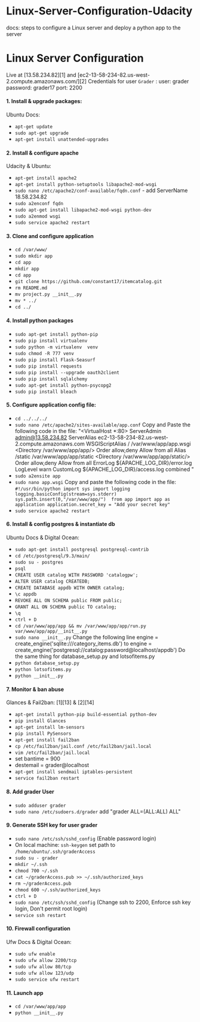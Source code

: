 # Linux-Server-Configuration-Udacity
docs: steps to configure a Linux server and deploy a python app to the server
# Linux Server Configuration

Live at [13.58.234.82][1] and [ec2-13-58-234-82.us-west-2.compute.amazonaws.com/][2]
Credentials for user `Grader` :
	user: grader
	password: grader17
	port: 2200

#### 1. Install & upgrade packages:
Ubuntu Docs: 
 -  `apt-get update`
 - `sudo apt-get upgrade`
 - `apt-get install unattended-upgrades`
 

#### 2. Install & configure apache
Udacity & Ubuntu: 
 - `apt-get install apache2`
 - `apt-get install python-setuptools libapache2-mod-wsgi`
 - `sudo nano /etc/apache2/conf-available/fqdn.conf` - add ServerName 18.58.234.82
 - `sudo a2enconf fqdn`
 - `sudo apt-get install libapache2-mod-wsgi python-dev`
 - `sudo a2enmod wsgi`
 - `sudo service apache2 restart`

#### 3. Clone and configure application
 - `cd /var/www/`
 - `sudo mkdir app`
 - `cd app`
 - `mkdir app`
 - `cd app`
 - `git clone https://github.com/constant17/itemcatalog.git`
 - `rm README.md`
 - `mv project.py __init__.py`
 - `mv * ../`
 - `cd ../`

#### 4. Install python packages
 - `sudo apt-get install python-pip`
 - `sudo pip install virtualenv`
 - `sudo python -m virtualenv  venv` 
 - `sudo chmod -R 777 venv`
 - `sudo pip install Flask-Seasurf`
 - `sudo pip install requests`
 - `sudo pip install --upgrade oauth2client`
 - `sudo pip install sqlalchemy`
 - `sudo apt-get install python-psycopg2`
 - `sudo pip install bleach`

#### 5. Configure application config file: 
 - `cd ../../../`
 - `sudo nano /etc/apache2/sites-available/app.conf`
 Copy and Paste the following code in the file: 
  "<VirtualHost *:80>
	      ServerAdmin admin@13.58.234.82
	      ServerAlias ec2-13-58-234-82.us-west-2.compute.amazonaws.com
	      WSGIScriptAlias / /var/www/app/app.wsgi
	      <Directory /var/www/app/app/>
	          Order allow,deny
	          Allow from all
	      </Directory>
	      Alias /static /var/www/app/app/static
	      <Directory /var/www/app/app/static/>
	          Order allow,deny
	          Allow from all
	      </Directory>
	      ErrorLog ${APACHE_LOG_DIR}/error.log
	      LogLevel warn
      CustomLog ${APACHE_LOG_DIR}/access.log combined
	</VirtualHost>"
 - `sudo a2ensite app`
 - `sudo nano app.wsgi`
 Copy and paste the following code in the file:
`#!/usr/bin/python
 import sys
 import logging
 logging.basicConfig(stream=sys.stderr)
 sys.path.insert(0,"/var/www/app/") 
 from app import app as application
 application.secret_key = "Add your secret key"`
 - `sudo service apache2 restart`

#### 6. Install & config postgres & instantiate db
Ubuntu Docs & Digital Ocean:
 - `sudo apt-get install postgresql postgresql-contrib`
 - `cd /etc/postgresql/9.3/main/`
 - `sudo su - postgres`
 - `psql`
 - `CREATE USER catalog WITH PASSWORD 'catalogpw';`
 - `ALTER USER catalog CREATEDB;`
 - `CREATE DATABASE appdb WITH OWNER catalog;`
 - `\c appdb`
 - `REVOKE ALL ON SCHEMA public FROM public;`
 - `GRANT ALL ON SCHEMA public TO catalog;`
 - `\q`
 - `ctrl + D`
 - `cd /var/www/app/app && mv /var/www/app/app/run.py var/www/app/app/__init__.py`
 - `sudo nano __init__.py` Change the following line
 engine = create_engine('sqlite:///category_items.db') to engine = create_engine('postgresql://catalog:password@localhost/appdb')
 Do the same thing for database_setup.py and lotsofitems.py
 - `python database_setup.py`
 - `python lotsofitems.py`
 - `python __init__.py`

#### 7. Monitor & ban abuse
Glances & Fail2ban: [1][13] & [2][14]
 - `apt-get install python-pip build-essential python-dev`
 - `pip install Glances`
 - `apt-get install lm-sensors`
 - `pip install PySensors`
 - `apt-get install fail2ban`
 - `cp /etc/fail2ban/jail.conf /etc/fail2ban/jail.local`
 - `vim /etc/fail2ban/jail.local`
  - set bantime  = 900
  - destemail = grader@localhost
 - `apt-get install sendmail iptables-persistent`
 - `service fail2ban restart`

#### 8. Add grader User
 -  `sudo adduser grader`
 -  `sudo nano /etc/sudoers.d/grader` add "grader ALL=(ALL:ALL) ALL"
 
#### 9. Generate SSH key for user grader
 - `sudo nano /etc/ssh/sshd_config` (Enable password login)
 - On local machine: `ssh-keygen` set path to `/home/ubuntu/.ssh/graderAccess`
 - `sudo su - grader`
 - `mkdir ~/.ssh`
 - `chmod 700 ~/.ssh`
 - `cat ~/graderAccess.pub >> ~/.ssh/authorized_keys`
 - `rm ~/graderAccess.pub`
 - `chmod 600 ~/.ssh/authorized_keys`
 - `ctrl + D`
 - `sudo nano /etc/ssh/sshd_config` (Change ssh to 2200, Enforce ssh key login, Don't permit root login)
 - `service ssh restart`

#### 10. Firewall configuration
Ufw Docs & Digital Ocean: 
 - `sudo ufw enable`
 - `sudo ufw allow 2200/tcp`
 - `sudo ufw allow 80/tcp`
 - `sudo ufw allow 123/udp`
 - `sudo service ufw restart`
 
 #### 11. Launch app
 - `cd /var/www/app/app`
 - `python __init__.py`
